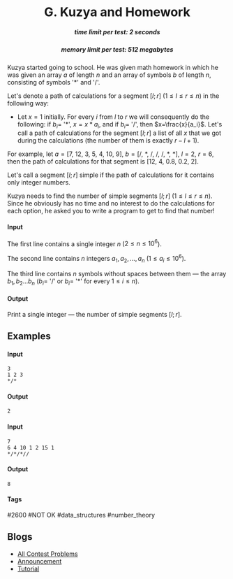 <h1 style='text-align: center;'> G. Kuzya and Homework</h1>

<h5 style='text-align: center;'>time limit per test: 2 seconds</h5>
<h5 style='text-align: center;'>memory limit per test: 512 megabytes</h5>

Kuzya started going to school. He was given math homework in which he was given an array $a$ of length $n$ and an array of symbols $b$ of length $n$, consisting of symbols '*' and '/'.

Let's denote a path of calculations for a segment $[l; r]$ ($1 \le l \le r \le n$) in the following way: 

* Let $x=1$ initially. For every $i$ from $l$ to $r$ we will consequently do the following: if $b_i=$ '*', $x=x*a_i$, and if $b_i=$ '/', then $x=\frac{x}{a_i}$. Let's call a path of calculations for the segment $[l; r]$ a list of all $x$ that we got during the calculations (the number of them is exactly $r - l + 1$).

For example, let $a=[7,$ $12,$ $3,$ $5,$ $4,$ $10,$ $9]$, $b=[/,$ $*,$ $/,$ $/,$ $/,$ $*,$ $*]$, $l=2$, $r=6$, then the path of calculations for that segment is $[12,$ $4,$ $0.8,$ $0.2,$ $2]$.

Let's call a segment $[l;r]$ simple if the path of calculations for it contains only integer numbers. 

Kuzya needs to find the number of simple segments $[l;r]$ ($1 \le l \le r \le n$). Since he obviously has no time and no interest to do the calculations for each option, he asked you to write a program to get to find that number!

#### Input

The first line contains a single integer $n$ ($2 \le n \le 10^6$).

The second line contains $n$ integers $a_1, a_2, \ldots, a_n$ ($1 \le a_i \le 10^6$).

The third line contains $n$ symbols without spaces between them — the array $b_1, b_2 \ldots b_n$ ($b_i=$ '/' or $b_i=$ '*' for every $1 \le i \le n$).

#### Output

Print a single integer — the number of simple segments $[l;r]$.

## Examples

#### Input


```text
3
1 2 3
*/*
```
#### Output


```text
2
```
#### Input


```text
7
6 4 10 1 2 15 1
*/*/*//
```
#### Output


```text
8
```


#### Tags 

#2600 #NOT OK #data_structures #number_theory 

## Blogs
- [All Contest Problems](../Codeforces_Round_750_(Div._2).md)
- [Announcement](../blogs/Announcement.md)
- [Tutorial](../blogs/Tutorial.md)
